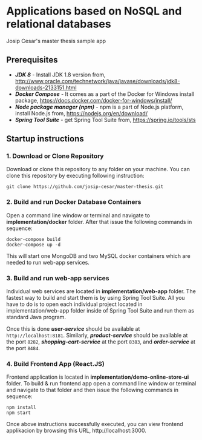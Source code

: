 # Applications based on NoSQL and relational databases
Josip Cesar's master thesis sample app

## Prerequisites
* **_JDK 8_** - Install JDK 1.8 version from, http://www.oracle.com/technetwork/java/javase/downloads/jdk8-downloads-2133151.html
* **_Docker Compose_** - It comes as a part of the Docker for Windows install package, https://docs.docker.com/docker-for-windows/install/
* **_Node package manager (npm)_** - npm is a part of Node.js platform, install Node.js from, https://nodejs.org/en/download/
* **_Spring Tool Suite_** - get Spring Tool Suite from, https://spring.io/tools/sts

## Startup instructions 
### 1. Download or Clone Repository
Download or clone this repository to any folder on your machine. You can clone this repository by executing following instruction:
```
git clone https://github.com/josip-cesar/master-thesis.git
```

### 2. Build and run Docker Database Containers
Open a command line window or terminal and navigate to **implementation/docker** folder. After that issue the following commands in sequence:
```
docker-compose build
docker-compose up -d
```
This will start one MongoDB and two MySQL docker containers which are needed to run web-app services.

### 3. Build and run web-app services
Individual web services are located in **implementation/web-app** folder. The fastest way to build and start them is by using Spring Tool Suite. All you have to do is to open each individual project located in implementation/web-app folder inside of Spring Tool Suite and run them as standard Java program.

Once this is done **_user-service_** should be available at `http://localhost:8181`. Similarly, **_product-service_** should be available at the port `8282`, **_shopping-cart-service_** at the port `8383`, and **_order-service_** at the port `8484`.

### 4. Build Frontend App (React.JS)
Frontend application is located in **implementation/demo-online-store-ui** folder. To build & run frontend app open a command line window or terminal and navigate to that folder and then issue the following commands in sequence:
```
npm install
npm start
```
Once above instructions successfully executed, you can view frontend applikacion by browsing this URL, http://localhost:3000.
